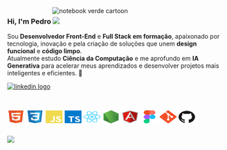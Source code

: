 <img src="https://raw.githubusercontent.com/pedrovyg/notebook-verde.png/main/notebook-verde.png" alt="notebook verde cartoon" width="400px" align="right"/>

### Hi, I'm Pedro <img src="https://media.giphy.com/media/hvRJCLFzcasrR4ia7z/giphy.gif" width="30">

Sou **Desenvolvedor Front-End** e **Full Stack em formação**, apaixonado por tecnologia, inovação e pela criação de soluções que unem **design funcional** e **código limpo**. <br>
Atualmente estudo **Ciência da Computação** e me aprofundo em **IA Generativa** para acelerar meus aprendizados e desenvolver projetos mais inteligentes e eficientes. 🚀
 
<p align="left">
  <a href="https://www.linkedin.com/in/pedrovygotsky">
    <img src="https://img.shields.io/static/v1?message=LinkedIn&logo=linkedin&label=&color=0A66C2&logoColor=white&labelColor=&style=for-the-badge" height="32" alt="linkedin logo" />
  </a>
</p>

##

<div style="display: inline_block"><br>
  <img align="center" alt="HTML" height="30" width="40" src="https://raw.githubusercontent.com/devicons/devicon/master/icons/html5/html5-original.svg">
  <img align="center" alt="CSS" height="30" width="40" src="https://raw.githubusercontent.com/devicons/devicon/master/icons/css3/css3-original.svg">
  <img align="center" alt="JS" height="30" width="40" src="https://raw.githubusercontent.com/devicons/devicon/master/icons/javascript/javascript-plain.svg">
  <img align="center" alt="TS" height="30" width="40" src="https://raw.githubusercontent.com/devicons/devicon/master/icons/typescript/typescript-plain.svg">
  <img align="center" alt="React" height="30" width="40" src="https://raw.githubusercontent.com/devicons/devicon/master/icons/react/react-original.svg">
  <img align="center" alt="Node" height="30" width="40" src="https://raw.githubusercontent.com/devicons/devicon/master/icons/nodejs/nodejs-original.svg">
  <img align="center" alt="Angular" height="30" width="40" src="https://raw.githubusercontent.com/devicons/devicon/master/icons/angularjs/angularjs-original.svg">
  <img align="center" alt="Figma" height="30" width="40" src="https://raw.githubusercontent.com/devicons/devicon/master/icons/figma/figma-original.svg">
  <img align="center" alt="Git" height="30" width="40" src="https://raw.githubusercontent.com/devicons/devicon/master/icons/git/git-original.svg">
  <img align="center" alt="Github" height="30" width="40" src="https://raw.githubusercontent.com/devicons/devicon/master/icons/github/github-original.svg">
</div>


##

<picture>
  <source srcset="https://github-readme-stats.vercel.app/api?username=pedrovyg&show_icons=true&theme=dark" media="(prefers-color-scheme: dark)" />
  <source srcset="https://github-readme-stats.vercel.app/api?username=pedrovyg&show_icons=true" media="(prefers-color-scheme: light), (prefers-color-scheme: no-preference)" />
  <img src="https://github-readme-stats.vercel.app/api?username=pedrovyg&show_icons=true" />
</picture>
